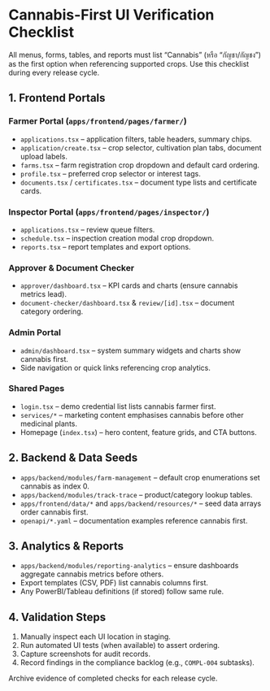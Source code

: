 # Cannabis-First UI Verification Checklist

All menus, forms, tables, and reports must list “Cannabis” (หรือ “กัญชา/กัญชง”) as the first option when referencing supported crops. Use this checklist during every release cycle.

## 1. Frontend Portals

### Farmer Portal (`apps/frontend/pages/farmer/`)

- `applications.tsx` – application filters, table headers, summary chips.
- `application/create.tsx` – crop selector, cultivation plan tabs, document upload labels.
- `farms.tsx` – farm registration crop dropdown and default card ordering.
- `profile.tsx` – preferred crop selector or interest tags.
- `documents.tsx` / `certificates.tsx` – document type lists and certificate cards.

### Inspector Portal (`apps/frontend/pages/inspector/`)

- `applications.tsx` – review queue filters.
- `schedule.tsx` – inspection creation modal crop dropdown.
- `reports.tsx` – report templates and export options.

### Approver & Document Checker

- `approver/dashboard.tsx` – KPI cards and charts (ensure cannabis metrics lead).
- `document-checker/dashboard.tsx` & `review/[id].tsx` – document category ordering.

### Admin Portal

- `admin/dashboard.tsx` – system summary widgets and charts show cannabis first.
- Side navigation or quick links referencing crop analytics.

### Shared Pages

- `login.tsx` – demo credential list lists cannabis farmer first.
- `services/*` – marketing content emphasises cannabis before other medicinal plants.
- Homepage (`index.tsx`) – hero content, feature grids, and CTA buttons.

## 2. Backend & Data Seeds

- `apps/backend/modules/farm-management` – default crop enumerations set cannabis as index 0.
- `apps/backend/modules/track-trace` – product/category lookup tables.
- `apps/frontend/data/*` and `apps/backend/resources/*` – seed data arrays order cannabis first.
- `openapi/*.yaml` – documentation examples reference cannabis first.

## 3. Analytics & Reports

- `apps/backend/modules/reporting-analytics` – ensure dashboards aggregate cannabis metrics before others.
- Export templates (CSV, PDF) list cannabis columns first.
- Any PowerBI/Tableau definitions (if stored) follow same rule.

## 4. Validation Steps

1. Manually inspect each UI location in staging.
2. Run automated UI tests (when available) to assert ordering.
3. Capture screenshots for audit records.
4. Record findings in the compliance backlog (e.g., `COMPL-004` subtasks).

Archive evidence of completed checks for each release cycle.

